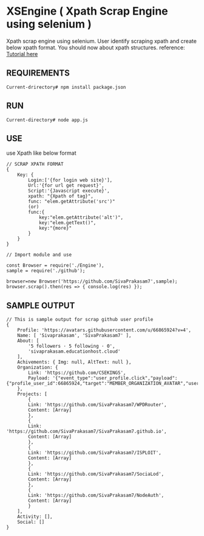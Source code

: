 # XSEngine ( Xpath Scrap Engine using selenium )

Xpath scrap engine using selenium. User identify scraping xpath and create below xpath format.
You should now about xpath structures. 
reference: <a href="https://www.w3schools.com/xml/xpath_intro.asp">Tutorial here</a>

REQUIREMENTS
---
    Current-drirectory# npm install package.json

RUN
---
    Current-directory# node app.js

USE
---
use Xpath like below format 
    
    // SCRAP XPATH FORMAT
    {
        Key: {
            Login:['{for login web site}'],
            Url:'{for url get request}',
            Script:'{Javascript execute}',
            xpath: "{Xpath of tag}",
            func: "elem.getAttribute('src')"
            (or)
            func:{
                key:"elem.getAttribute('alt')",
                key:"elem.getText()",
                key:"{more}"
            }
        }
    }

    // Import module and use

    const Browser = require('./Engine'),
    sample = require('./github');

    browser=new Browser('https://github.com/SivaPrakasam7',sample);
    browser.scrap().then(res => { console.log(res) });

SAMPLE OUTPUT
---

    // This is sample output for scrap github user profile
    {
        Profile: 'https://avatars.githubusercontent.com/u/66865924?v=4',
        Name: [ 'Sivaprakasam', 'SivaPrakasam7' ],
        About: [
            '5 followers · 5 following · 0',
            'sivaprakasam.educationhost.cloud'
        ],
        Achivements: { Img: null, AltText: null },
        Organization: {
            Link: 'https://github.com/CSEKINGS',
            Payload: '{"event_type":"user_profile.click","payload":{"profile_user_id":66865924,"target":"MEMBER_ORGANIZATION_AVATAR","user_id":null,"originating_url":"https://github.com/SivaPrakasam7"}}'
        },
        Projects: [
            {
            Link: 'https://github.com/SivaPrakasam7/WPDRouter',
            Content: [Array]
            },
            {
            Link: 'https://github.com/SivaPrakasam7/SivaPrakasam7.github.io',
            Content: [Array]
            },
            {
            Link: 'https://github.com/SivaPrakasam7/ISPLOIT',
            Content: [Array]
            },
            {
            Link: 'https://github.com/SivaPrakasam7/SociaLod',
            Content: [Array]
            },
            {
            Link: 'https://github.com/SivaPrakasam7/NodeAuth',
            Content: [Array]
            }
        ],
        Activity: [],
        Social: []
    }